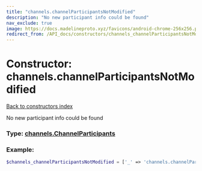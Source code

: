 ```yaml
---
title: "channels.channelParticipantsNotModified"
description: "No new participant info could be found"
nav_exclude: true
image: https://docs.madelineproto.xyz/favicons/android-chrome-256x256.png
redirect_from: /API_docs/constructors/channels_channelParticipantsNotModified.html
---
```

# Constructor: channels.channelParticipantsNotModified  
[Back to constructors index](/API_docs/constructors/index.html)



No new participant info could be found




### Type: [channels.ChannelParticipants](/API_docs/types/channels.ChannelParticipants.html)


### Example:

```php
$channels_channelParticipantsNotModified = ['_' => 'channels.channelParticipantsNotModified'];
```  
